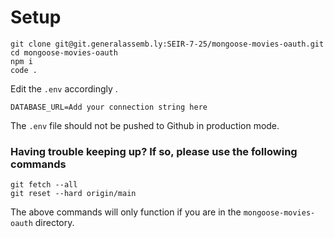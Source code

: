 # Setup

```
git clone git@git.generalassemb.ly:SEIR-7-25/mongoose-movies-oauth.git
cd mongoose-movies-oauth
npm i
code .
```

Edit the `.env` accordingly .

```
DATABASE_URL=Add your connection string here
```

The `.env` file should not be pushed to Github in production mode.


### Having trouble keeping up? If so, please use the following commands

```
git fetch --all
git reset --hard origin/main
```

The above commands will only function if you are in the `mongoose-movies-oauth` directory.
